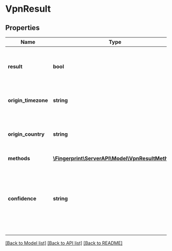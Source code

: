# VpnResult

## Properties
Name | Type | Description | Notes
------------ | ------------- | ------------- | -------------
**result** | **bool** | VPN or other anonymizing service has been used when sending the request. | 
**origin_timezone** | **string** | Local timezone which is used in timezoneMismatch method. | 
**origin_country** | **string** | Country of the request (only for Android SDK version >= 2.4.0, ISO 3166 format or unknown). | [optional] 
**methods** | [**\Fingerprint\ServerAPI\Model\VpnResultMethods**](VpnResultMethods.md) |  | 
**confidence** | **string** | A confidence rating for the VPN detection result — \"low\", \"medium\", or \"high\". Depends on the combination of results returned from all VPN detection methods. | 

[[Back to Model list]](../../README.md#documentation-for-models) [[Back to API list]](../../README.md#documentation-for-api-endpoints) [[Back to README]](../../README.md)

